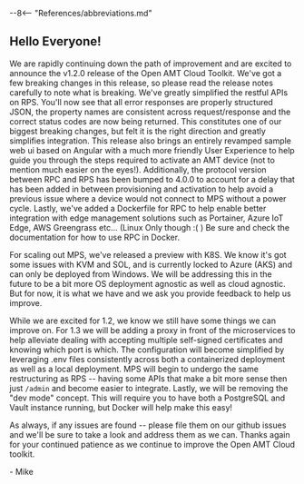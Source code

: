 --8<-- "References/abbreviations.md"
## Hello Everyone! 

We are rapidly continuing down the path of improvement and are excited to announce the v1.2.0 release of the Open AMT Cloud Toolkit. We've got a few breaking changes in this release, so please read the release notes carefully to note what is breaking. We've greatly simplified the restful APIs on RPS. You'll now see that all error responses are properly structured JSON, the property names are consistent across request/response and the correct status codes are now being returned. This constitutes one of our biggest breaking changes, but felt it is the right direction and greatly simplifies integration. This release also brings an entirely revamped sample web ui based on Angular with a much more friendly User Experience to help guide you through the steps required to activate an AMT device (not to mention much easier on the eyes!). Additionally, the protocol version between RPC and RPS has been bumped to 4.0.0 to account for a delay that has been added in between provisioning and activation to help avoid a previous issue where a device would not connect to MPS without a power cycle. Lastly, we've added a Dockerfile for RPC to help enable better integration with edge management solutions such as Portainer, Azure IoT Edge, AWS Greengrass etc... (Linux Only though :( ) Be sure and check the documentation for how to use RPC in Docker.

For scaling out MPS, we've released a preview with K8S. We know it's got some issues with KVM and SOL, and is currently locked to Azure (AKS) and can only be deployed from Windows. We will be addressing this in the future to be a bit more OS deployment agnostic as well as cloud agnostic. But for now, it is what we have and we ask you provide feedback to help us improve.

While we are excited for 1.2, we know we still have some things we can improve on. For 1.3 we will be adding a proxy in front of the microservices to help alleviate dealing with accepting multiple self-signed certificates and knowing which port is which. The configuration will become simplified by leveraging .env files consistently across both a containerized deployment as well as a local deployment. MPS will begin to undergo the same restructuring as RPS -- having some APIs that make a bit more sense then just `/admin` and become easier to integrate. Lastly, we will be removing the "dev mode" concept. This will require you to have both a PostgreSQL and Vault instance running, but Docker will help make this easy!

As always, if any issues are found -- please file them on our github issues and we'll be sure to take a look and address them as we can. Thanks again for your continued patience as we continue to improve the Open AMT Cloud toolkit. 

\- Mike




